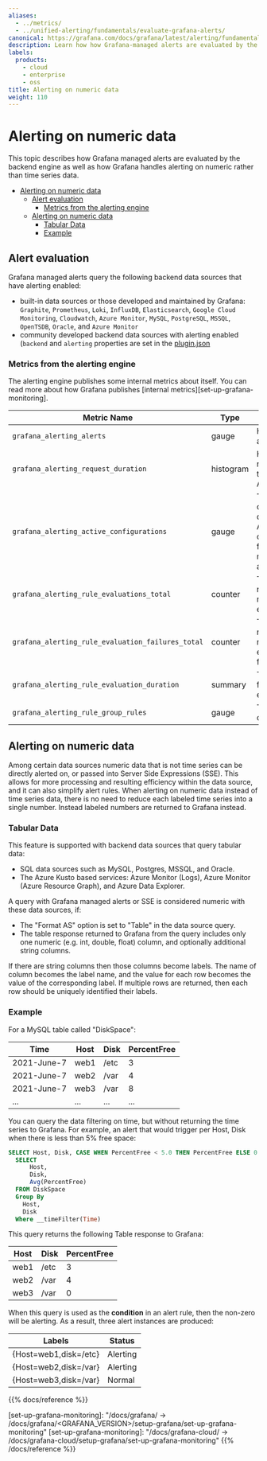 ```yaml
---
aliases:
  - ../metrics/
  - ../unified-alerting/fundamentals/evaluate-grafana-alerts/
canonical: https://grafana.com/docs/grafana/latest/alerting/fundamentals/evaluate-grafana-alerts/
description: Learn how how Grafana-managed alerts are evaluated by the backend engine as well as how Grafana handles alerting on numeric rather than time series data
labels:
  products:
    - cloud
    - enterprise
    - oss
title: Alerting on numeric data
weight: 110
---
```


# Alerting on numeric data

This topic describes how Grafana managed alerts are evaluated by the backend engine as well as how Grafana handles alerting on numeric rather than time series data.

- [Alerting on numeric data](#alerting-on-numeric-data)
  - [Alert evaluation](#alert-evaluation)
    - [Metrics from the alerting engine](#metrics-from-the-alerting-engine)
  - [Alerting on numeric data](#alerting-on-numeric-data-1)
    - [Tabular Data](#tabular-data)
    - [Example](#example)

## Alert evaluation

Grafana managed alerts query the following backend data sources that have alerting enabled:

- built-in data sources or those developed and maintained by Grafana: `Graphite`, `Prometheus`, `Loki`, `InfluxDB`, `Elasticsearch`,
  `Google Cloud Monitoring`, `Cloudwatch`, `Azure Monitor`, `MySQL`, `PostgreSQL`, `MSSQL`, `OpenTSDB`, `Oracle`, and `Azure Monitor`
- community developed backend data sources with alerting enabled (`backend` and `alerting` properties are set in the [plugin.json](/developers/plugin-tools/reference-plugin-json)

### Metrics from the alerting engine

The alerting engine publishes some internal metrics about itself. You can read more about how Grafana publishes [internal metrics][set-up-grafana-monitoring].

| Metric Name                                       | Type      | Description                                                                              |
| ------------------------------------------------- | --------- | ---------------------------------------------------------------------------------------- |
| `grafana_alerting_alerts`                         | gauge     | How many alerts by state                                                                 |
| `grafana_alerting_request_duration`               | histogram | Histogram of requests to the Alerting API                                                |
| `grafana_alerting_active_configurations`          | gauge     | The number of active, non default Alertmanager configurations for grafana managed alerts |
| `grafana_alerting_rule_evaluations_total`         | counter   | The total number of rule evaluations                                                     |
| `grafana_alerting_rule_evaluation_failures_total` | counter   | The total number of rule evaluation failures                                             |
| `grafana_alerting_rule_evaluation_duration`       | summary   | The duration for a rule to execute                                                       |
| `grafana_alerting_rule_group_rules`               | gauge     | The number of rules                                                                      |

## Alerting on numeric data

Among certain data sources numeric data that is not time series can be directly alerted on, or passed into Server Side Expressions (SSE). This allows for more processing and resulting efficiency within the data source, and it can also simplify alert rules.
When alerting on numeric data instead of time series data, there is no need to reduce each labeled time series into a single number. Instead labeled numbers are returned to Grafana instead.

### Tabular Data

This feature is supported with backend data sources that query tabular data:

- SQL data sources such as MySQL, Postgres, MSSQL, and Oracle.
- The Azure Kusto based services: Azure Monitor (Logs), Azure Monitor (Azure Resource Graph), and Azure Data Explorer.

A query with Grafana managed alerts or SSE is considered numeric with these data sources, if:

- The "Format AS" option is set to "Table" in the data source query.
- The table response returned to Grafana from the query includes only one numeric (e.g. int, double, float) column, and optionally additional string columns.

If there are string columns then those columns become labels. The name of column becomes the label name, and the value for each row becomes the value of the corresponding label. If multiple rows are returned, then each row should be uniquely identified their labels.

### Example

For a MySQL table called "DiskSpace":

| Time        | Host | Disk | PercentFree |
| ----------- | ---- | ---- | ----------- |
| 2021-June-7 | web1 | /etc | 3           |
| 2021-June-7 | web2 | /var | 4           |
| 2021-June-7 | web3 | /var | 8           |
| ...         | ...  | ...  | ...         |

You can query the data filtering on time, but without returning the time series to Grafana. For example, an alert that would trigger per Host, Disk when there is less than 5% free space:

```sql
SELECT Host, Disk, CASE WHEN PercentFree < 5.0 THEN PercentFree ELSE 0 END FROM (
  SELECT
      Host,
      Disk,
      Avg(PercentFree)
  FROM DiskSpace
  Group By
    Host,
    Disk
  Where __timeFilter(Time)
```

This query returns the following Table response to Grafana:

| Host | Disk | PercentFree |
| ---- | ---- | ----------- |
| web1 | /etc | 3           |
| web2 | /var | 4           |
| web3 | /var | 0           |

When this query is used as the **condition** in an alert rule, then the non-zero will be alerting. As a result, three alert instances are produced:

| Labels                | Status   |
| --------------------- | -------- |
| {Host=web1,disk=/etc} | Alerting |
| {Host=web2,disk=/var} | Alerting |
| {Host=web3,disk=/var} | Normal   |

{{% docs/reference %}}

[set-up-grafana-monitoring]: "/docs/grafana/ -> /docs/grafana/<GRAFANA_VERSION>/setup-grafana/set-up-grafana-monitoring"
[set-up-grafana-monitoring]: "/docs/grafana-cloud/ -> /docs/grafana-cloud/setup-grafana/set-up-grafana-monitoring"
{{% /docs/reference %}}

